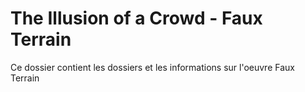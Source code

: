 # The Illusion of a Crowd - Faux Terrain

Ce dossier contient les dossiers et les informations sur l'oeuvre Faux Terrain

